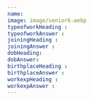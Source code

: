 ```yaml
---
name: 
image: image/senior6.webp
typeofworkHeading : 
typeofworkAnswer : 
joiningHeading : 
joiningAnswer : 
dobHeading:
dobAnswer: 
birthplaceHeading : 
birthplaceAnswer :
workexpHeading : 
workexpAnswer : 
---
```


#####

###### 

##### 

###### 
&nbsp;
